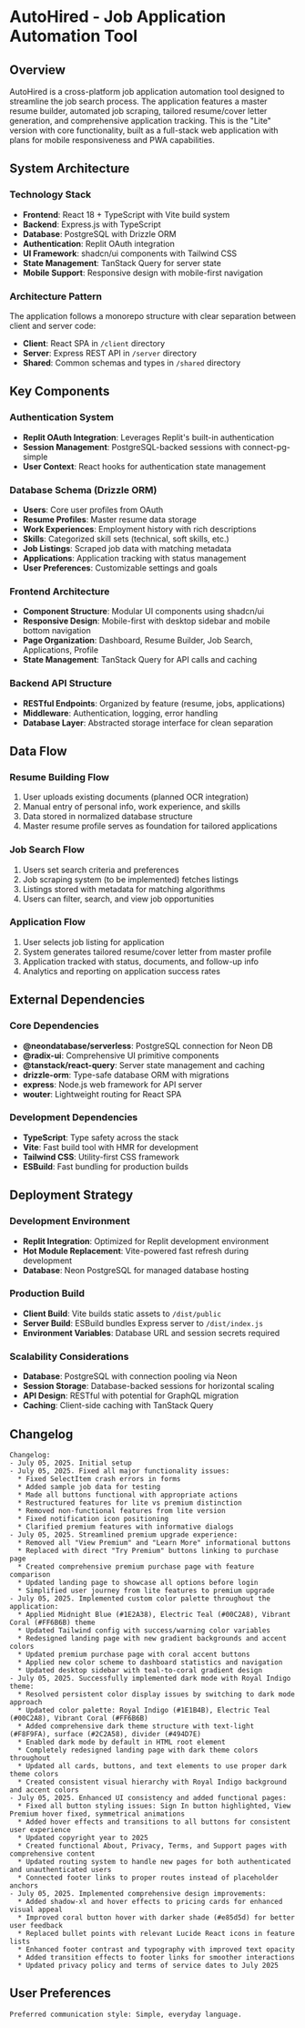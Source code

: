 # AutoHired - Job Application Automation Tool

## Overview

AutoHired is a cross-platform job application automation tool designed to streamline the job search process. The application features a master resume builder, automated job scraping, tailored resume/cover letter generation, and comprehensive application tracking. This is the "Lite" version with core functionality, built as a full-stack web application with plans for mobile responsiveness and PWA capabilities.

## System Architecture

### Technology Stack
- **Frontend**: React 18 + TypeScript with Vite build system
- **Backend**: Express.js with TypeScript 
- **Database**: PostgreSQL with Drizzle ORM
- **Authentication**: Replit OAuth integration
- **UI Framework**: shadcn/ui components with Tailwind CSS
- **State Management**: TanStack Query for server state
- **Mobile Support**: Responsive design with mobile-first navigation

### Architecture Pattern
The application follows a monorepo structure with clear separation between client and server code:
- **Client**: React SPA in `/client` directory
- **Server**: Express REST API in `/server` directory  
- **Shared**: Common schemas and types in `/shared` directory

## Key Components

### Authentication System
- **Replit OAuth Integration**: Leverages Replit's built-in authentication
- **Session Management**: PostgreSQL-backed sessions with connect-pg-simple
- **User Context**: React hooks for authentication state management

### Database Schema (Drizzle ORM)
- **Users**: Core user profiles from OAuth
- **Resume Profiles**: Master resume data storage
- **Work Experiences**: Employment history with rich descriptions
- **Skills**: Categorized skill sets (technical, soft skills, etc.)
- **Job Listings**: Scraped job data with matching metadata
- **Applications**: Application tracking with status management
- **User Preferences**: Customizable settings and goals

### Frontend Architecture
- **Component Structure**: Modular UI components using shadcn/ui
- **Responsive Design**: Mobile-first with desktop sidebar and mobile bottom navigation
- **Page Organization**: Dashboard, Resume Builder, Job Search, Applications, Profile
- **State Management**: TanStack Query for API calls and caching

### Backend API Structure
- **RESTful Endpoints**: Organized by feature (resume, jobs, applications)
- **Middleware**: Authentication, logging, error handling
- **Database Layer**: Abstracted storage interface for clean separation

## Data Flow

### Resume Building Flow
1. User uploads existing documents (planned OCR integration)
2. Manual entry of personal info, work experience, and skills
3. Data stored in normalized database structure
4. Master resume profile serves as foundation for tailored applications

### Job Search Flow
1. Users set search criteria and preferences
2. Job scraping system (to be implemented) fetches listings
3. Listings stored with metadata for matching algorithms
4. Users can filter, search, and view job opportunities

### Application Flow
1. User selects job listing for application
2. System generates tailored resume/cover letter from master profile
3. Application tracked with status, documents, and follow-up info
4. Analytics and reporting on application success rates

## External Dependencies

### Core Dependencies
- **@neondatabase/serverless**: PostgreSQL connection for Neon DB
- **@radix-ui**: Comprehensive UI primitive components
- **@tanstack/react-query**: Server state management and caching
- **drizzle-orm**: Type-safe database ORM with migrations
- **express**: Node.js web framework for API server
- **wouter**: Lightweight routing for React SPA

### Development Dependencies
- **TypeScript**: Type safety across the stack
- **Vite**: Fast build tool with HMR for development
- **Tailwind CSS**: Utility-first CSS framework
- **ESBuild**: Fast bundling for production builds

## Deployment Strategy

### Development Environment
- **Replit Integration**: Optimized for Replit development environment
- **Hot Module Replacement**: Vite-powered fast refresh during development
- **Database**: Neon PostgreSQL for managed database hosting

### Production Build
- **Client Build**: Vite builds static assets to `/dist/public`
- **Server Build**: ESBuild bundles Express server to `/dist/index.js`
- **Environment Variables**: Database URL and session secrets required

### Scalability Considerations
- **Database**: PostgreSQL with connection pooling via Neon
- **Session Storage**: Database-backed sessions for horizontal scaling
- **API Design**: RESTful with potential for GraphQL migration
- **Caching**: Client-side caching with TanStack Query

## Changelog

```
Changelog:
- July 05, 2025. Initial setup
- July 05, 2025. Fixed all major functionality issues:
  * Fixed SelectItem crash errors in forms
  * Added sample job data for testing
  * Made all buttons functional with appropriate actions
  * Restructured features for lite vs premium distinction
  * Removed non-functional features from lite version
  * Fixed notification icon positioning
  * Clarified premium features with informative dialogs
- July 05, 2025. Streamlined premium upgrade experience:
  * Removed all "View Premium" and "Learn More" informational buttons
  * Replaced with direct "Try Premium" buttons linking to purchase page
  * Created comprehensive premium purchase page with feature comparison
  * Updated landing page to showcase all options before login
  * Simplified user journey from lite features to premium upgrade
- July 05, 2025. Implemented custom color palette throughout the application:
  * Applied Midnight Blue (#1E2A38), Electric Teal (#00C2A8), Vibrant Coral (#FF6B6B) theme
  * Updated Tailwind config with success/warning color variables
  * Redesigned landing page with new gradient backgrounds and accent colors
  * Updated premium purchase page with coral accent buttons
  * Applied new color scheme to dashboard statistics and navigation
  * Updated desktop sidebar with teal-to-coral gradient design
- July 05, 2025. Successfully implemented dark mode with Royal Indigo theme:
  * Resolved persistent color display issues by switching to dark mode approach
  * Updated color palette: Royal Indigo (#1E1B4B), Electric Teal (#00C2A8), Vibrant Coral (#FF6B6B)
  * Added comprehensive dark theme structure with text-light (#F8F9FA), surface (#2C2A58), divider (#494D7E)
  * Enabled dark mode by default in HTML root element
  * Completely redesigned landing page with dark theme colors throughout
  * Updated all cards, buttons, and text elements to use proper dark theme colors
  * Created consistent visual hierarchy with Royal Indigo background and accent colors
- July 05, 2025. Enhanced UI consistency and added functional pages:
  * Fixed all button styling issues: Sign In button highlighted, View Premium hover fixed, symmetrical animations
  * Added hover effects and transitions to all buttons for consistent user experience
  * Updated copyright year to 2025
  * Created functional About, Privacy, Terms, and Support pages with comprehensive content
  * Updated routing system to handle new pages for both authenticated and unauthenticated users
  * Connected footer links to proper routes instead of placeholder anchors
- July 05, 2025. Implemented comprehensive design improvements:
  * Added shadow-xl and hover effects to pricing cards for enhanced visual appeal
  * Improved coral button hover with darker shade (#e85d5d) for better user feedback
  * Replaced bullet points with relevant Lucide React icons in feature lists
  * Enhanced footer contrast and typography with improved text opacity
  * Added transition effects to footer links for smoother interactions
  * Updated privacy policy and terms of service dates to July 2025
```

## User Preferences

```
Preferred communication style: Simple, everyday language.
```